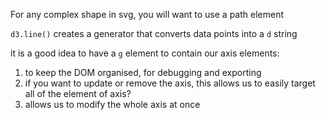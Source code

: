 For any complex shape in svg, you will want to use a path element

`d3.line()` creates a generator that converts data points into a `d` string

it is a good idea to have a `g` element to contain our axis elements:

1. to keep the DOM organised, for debugging and exporting
2. if you want to update or remove the axis, this allows us to easily target all of the element of axis?
3. allows us to modify the whole axis at once

